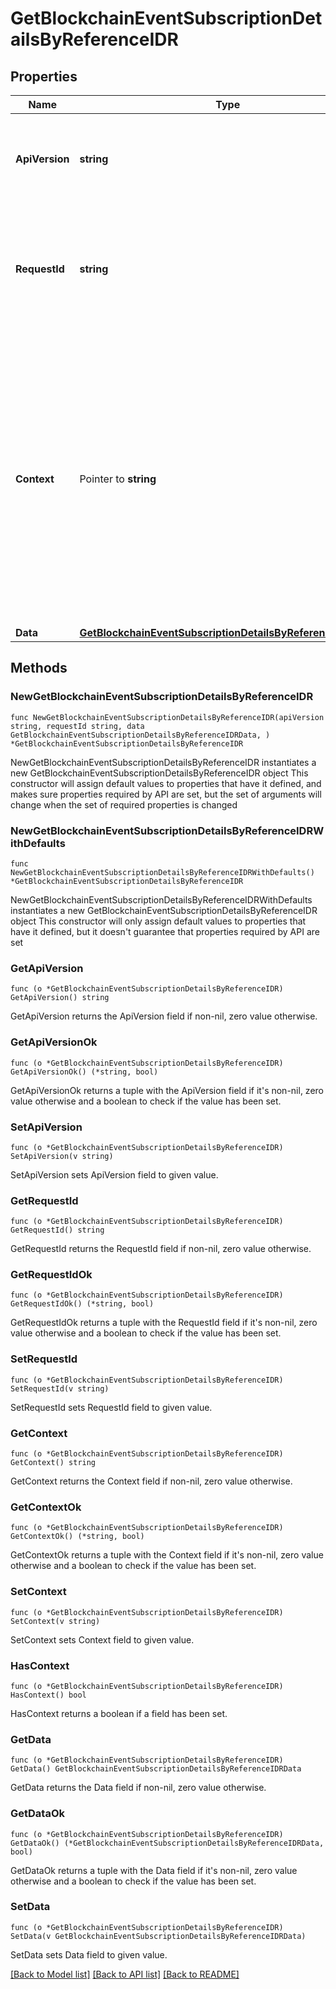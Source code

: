 # GetBlockchainEventSubscriptionDetailsByReferenceIDR

## Properties

Name | Type | Description | Notes
------------ | ------------- | ------------- | -------------
**ApiVersion** | **string** | Specifies the version of the API that incorporates this endpoint. | 
**RequestId** | **string** | Defines the ID of the request. The &#x60;requestId&#x60; is generated by Crypto APIs and it&#39;s unique for every request. | 
**Context** | Pointer to **string** | In batch situations the user can use the context to correlate responses with requests. This property is present regardless of whether the response was successful or returned as an error. &#x60;context&#x60; is specified by the user. | [optional] 
**Data** | [**GetBlockchainEventSubscriptionDetailsByReferenceIDRData**](GetBlockchainEventSubscriptionDetailsByReferenceIDRData.md) |  | 

## Methods

### NewGetBlockchainEventSubscriptionDetailsByReferenceIDR

`func NewGetBlockchainEventSubscriptionDetailsByReferenceIDR(apiVersion string, requestId string, data GetBlockchainEventSubscriptionDetailsByReferenceIDRData, ) *GetBlockchainEventSubscriptionDetailsByReferenceIDR`

NewGetBlockchainEventSubscriptionDetailsByReferenceIDR instantiates a new GetBlockchainEventSubscriptionDetailsByReferenceIDR object
This constructor will assign default values to properties that have it defined,
and makes sure properties required by API are set, but the set of arguments
will change when the set of required properties is changed

### NewGetBlockchainEventSubscriptionDetailsByReferenceIDRWithDefaults

`func NewGetBlockchainEventSubscriptionDetailsByReferenceIDRWithDefaults() *GetBlockchainEventSubscriptionDetailsByReferenceIDR`

NewGetBlockchainEventSubscriptionDetailsByReferenceIDRWithDefaults instantiates a new GetBlockchainEventSubscriptionDetailsByReferenceIDR object
This constructor will only assign default values to properties that have it defined,
but it doesn't guarantee that properties required by API are set

### GetApiVersion

`func (o *GetBlockchainEventSubscriptionDetailsByReferenceIDR) GetApiVersion() string`

GetApiVersion returns the ApiVersion field if non-nil, zero value otherwise.

### GetApiVersionOk

`func (o *GetBlockchainEventSubscriptionDetailsByReferenceIDR) GetApiVersionOk() (*string, bool)`

GetApiVersionOk returns a tuple with the ApiVersion field if it's non-nil, zero value otherwise
and a boolean to check if the value has been set.

### SetApiVersion

`func (o *GetBlockchainEventSubscriptionDetailsByReferenceIDR) SetApiVersion(v string)`

SetApiVersion sets ApiVersion field to given value.


### GetRequestId

`func (o *GetBlockchainEventSubscriptionDetailsByReferenceIDR) GetRequestId() string`

GetRequestId returns the RequestId field if non-nil, zero value otherwise.

### GetRequestIdOk

`func (o *GetBlockchainEventSubscriptionDetailsByReferenceIDR) GetRequestIdOk() (*string, bool)`

GetRequestIdOk returns a tuple with the RequestId field if it's non-nil, zero value otherwise
and a boolean to check if the value has been set.

### SetRequestId

`func (o *GetBlockchainEventSubscriptionDetailsByReferenceIDR) SetRequestId(v string)`

SetRequestId sets RequestId field to given value.


### GetContext

`func (o *GetBlockchainEventSubscriptionDetailsByReferenceIDR) GetContext() string`

GetContext returns the Context field if non-nil, zero value otherwise.

### GetContextOk

`func (o *GetBlockchainEventSubscriptionDetailsByReferenceIDR) GetContextOk() (*string, bool)`

GetContextOk returns a tuple with the Context field if it's non-nil, zero value otherwise
and a boolean to check if the value has been set.

### SetContext

`func (o *GetBlockchainEventSubscriptionDetailsByReferenceIDR) SetContext(v string)`

SetContext sets Context field to given value.

### HasContext

`func (o *GetBlockchainEventSubscriptionDetailsByReferenceIDR) HasContext() bool`

HasContext returns a boolean if a field has been set.

### GetData

`func (o *GetBlockchainEventSubscriptionDetailsByReferenceIDR) GetData() GetBlockchainEventSubscriptionDetailsByReferenceIDRData`

GetData returns the Data field if non-nil, zero value otherwise.

### GetDataOk

`func (o *GetBlockchainEventSubscriptionDetailsByReferenceIDR) GetDataOk() (*GetBlockchainEventSubscriptionDetailsByReferenceIDRData, bool)`

GetDataOk returns a tuple with the Data field if it's non-nil, zero value otherwise
and a boolean to check if the value has been set.

### SetData

`func (o *GetBlockchainEventSubscriptionDetailsByReferenceIDR) SetData(v GetBlockchainEventSubscriptionDetailsByReferenceIDRData)`

SetData sets Data field to given value.



[[Back to Model list]](../README.md#documentation-for-models) [[Back to API list]](../README.md#documentation-for-api-endpoints) [[Back to README]](../README.md)


